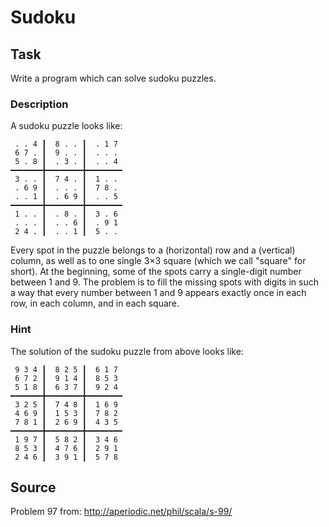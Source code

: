 # Sudoku
## Task
Write a program which can solve sudoku puzzles.

### Description
A sudoku puzzle looks like:
```
 . . 4 ┃  8 . . ┃  . 1 7
 6 7 . ┃  9 . . ┃  . . .
 5 . 8 ┃  . 3 . ┃  . . 4
━━━━━━━╋━━━━━━━━╋━━━━━━━━
 3 . . ┃  7 4 . ┃  1 . .
 . 6 9 ┃  . . . ┃  7 8 .
 . . 1 ┃  . 6 9 ┃  . . 5
━━━━━━━╋━━━━━━━━╋━━━━━━━━
 1 . . ┃  . 8 . ┃  3 . 6
 . . . ┃  . . 6 ┃  . 9 1
 2 4 . ┃  . . 1 ┃  5 . .
```
Every spot in the puzzle belongs to a (horizontal) row and a (vertical) column, as well as to one single 3×3 square (which we call "square" for short). 
At the beginning, some of the spots carry a single-digit number between 1 and 9. 
The problem is to fill the missing spots with digits in such a way that every number between 1 and 9 appears exactly once in each row, in each column, and in each square.

### Hint
The solution of the sudoku puzzle from above looks like:
```
 9 3 4 ┃  8 2 5 ┃  6 1 7
 6 7 2 ┃  9 1 4 ┃  8 5 3
 5 1 8 ┃  6 3 7 ┃  9 2 4
━━━━━━━╋━━━━━━━━╋━━━━━━━━
 3 2 5 ┃  7 4 8 ┃  1 6 9
 4 6 9 ┃  1 5 3 ┃  7 8 2
 7 8 1 ┃  2 6 9 ┃  4 3 5
━━━━━━━╋━━━━━━━━╋━━━━━━━━
 1 9 7 ┃  5 8 2 ┃  3 4 6
 8 5 3 ┃  4 7 6 ┃  2 9 1
 2 4 6 ┃  3 9 1 ┃  5 7 8
```
## Source
Problem 97 from: http://aperiodic.net/phil/scala/s-99/


